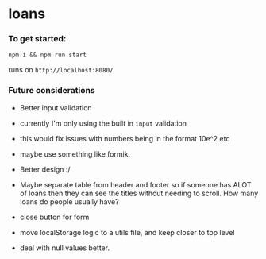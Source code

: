 # loans

### To get started:

`npm i && npm run start`

runs on `http://localhost:8080/`

### Future considerations

- Better input validation
- currently I'm only using the built in `input` validation
- this would fix issues with numbers being in the format 10e^2 etc
- maybe use something like formik.

- Better design :/
- Maybe separate table from header and footer so if someone has ALOT of loans then they can see the titles without needing to scroll. How many loans do people usually have?
- close button for form
- move localStorage logic to a utils file, and keep closer to top level
- deal with null values better.
